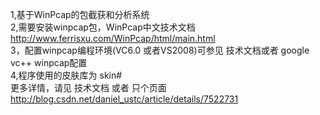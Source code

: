 1,基于WinPcap的包截获和分析系统                                                                                          
2,需要安装winpcap包，WinPcap中文技术文档 http://www.ferrisxu.com/WinPcap/html/main.html                                   
3，配置winpcap编程环境(VC6.0 或者VS2008)可参见 技术文档或者 google vc++ winpcap配置                                       
4,程序使用的皮肤库为 skin#                                                                                                 
更多详情，请见 技术文档 或者 只个页面 http://blog.csdn.net/daniel_ustc/article/details/7522731



